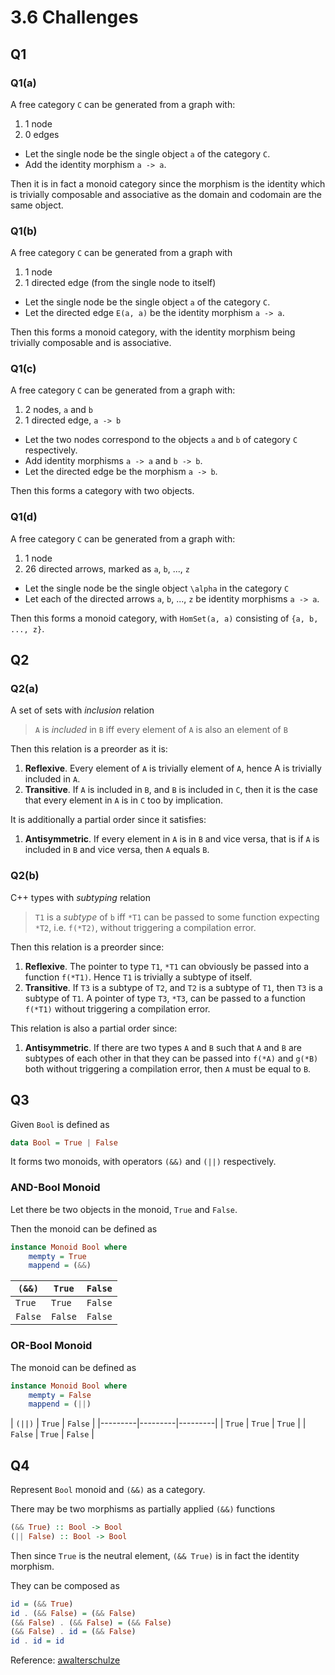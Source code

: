 # 3.6 Challenges

## Q1

### Q1(a)

A free category `C` can be generated from a graph with:

1. 1 node
2. 0 edges

- Let the single node be the single object `a` of the category `C`.
- Add the identity morphism `a -> a`.

Then it is in fact a monoid category since the morphism is the identity which
is trivially composable and associative as the domain and codomain are the same
object.

### Q1(b)

A free category `C` can be generated from a graph with

1. 1 node
2. 1 directed edge (from the single node to itself)

- Let the single node be the single object `a` of the category `C`.
- Let the directed edge `E(a, a)` be the identity morphism `a -> a`.

Then this forms a monoid category, with the identity morphism being trivially
composable and is associative.

### Q1(c)

A free category `C` can be generated from a graph with:

1. 2 nodes, `a` and `b`
2. 1 directed edge, `a -> b`

- Let the two nodes correspond to the objects `a` and `b` of category `C` 
respectively.
- Add identity morphisms `a -> a` and `b -> b`.
- Let the directed edge be the morphism `a -> b`.

Then this forms a category with two objects.

### Q1(d)

A free category `C` can be generated from a graph with:

1. 1 node
2. 26 directed arrows, marked as `a`, `b`, ..., `z`

- Let the single node be the single object `\alpha` in the category `C`
- Let each of the directed arrows `a`, `b`, ..., `z` be identity morphisms
`a -> a`.

Then this forms a monoid category, with `HomSet(a, a)` consisting of 
`{a, b, ..., z}`.

## Q2

### Q2(a)

A set of sets with *inclusion* relation

> `A` is *included* in `B` iff every element of `A` is also an element of `B`

Then this relation is a preorder as it is:

1. **Reflexive**. Every element of `A` is trivially element of `A`, hence A is
trivially included in `A`.
2. **Transitive**. If `A` is included in `B`, and `B` is included in `C`, then
it is the case that every element in `A` is in `C` too by implication.

It is additionally a partial order since it satisfies:

1. **Antisymmetric**. If every element in `A` is in `B` and vice versa, that is
if `A` is included in `B` and vice versa, then `A` equals `B`.

### Q2(b)

C++ types with *subtyping* relation

> `T1` is a *subtype* of `b` iff `*T1` can be passed to some function expecting
> `*T2`, i.e. `f(*T2)`, without triggering a compilation error.

Then this relation is a preorder since:

1. **Reflexive**. The pointer to type `T1`, `*T1` can obviously be passed into
a function `f(*T1)`. Hence `T1` is trivially a subtype of itself.
2. **Transitive**. If `T3` is a subtype of `T2`, and `T2` is a subtype of `T1`,
then `T3` is a subtype of `T1`. A pointer of type `T3`, `*T3`, can be passed to
a function `f(*T1)` without triggering a compilation error.

This relation is also a partial order since:

1. **Antisymmetric**. If there are two types `A` and `B` such that `A` and `B`
are subtypes of each other in that they can be passed into `f(*A)` and `g(*B)`
both without triggering a compilation error, then `A` must be equal to `B`.

## Q3

Given `Bool` is defined as

```haskell
data Bool = True | False
```

It forms two monoids, with operators `(&&)` and `(||)` respectively.

### AND-Bool Monoid

Let there be two objects in the monoid, `True` and `False`.

Then the monoid can be defined as

```haskell
instance Monoid Bool where
    mempty = True
    mappend = (&&)
```

| `(&&)`  | `True`  | `False` |
|---------|---------|---------|
| `True`  | `True`  | `False` |
| `False` | `False` | `False` |

### OR-Bool Monoid

The monoid can be defined as

```haskell
instance Monoid Bool where
    mempty = False
    mappend = (||)
```

| `(||)`  | `True`  | `False` |
|---------|---------|---------|
| `True`  | `True`  | `True`  |
| `False` | `True`  | `False` |

## Q4

Represent `Bool` monoid and `(&&)` as a category.

There may be two morphisms as partially applied `(&&)` functions

```haskell
(&& True) :: Bool -> Bool
(|| False) :: Bool -> Bool
```

Then since `True` is the neutral element, `(&& True)` is in fact the identity
morphism.

They can be composed as

```haskell
id = (&& True)
id . (&& False) = (&& False)
(&& False) . (&& False) = (&& False)
(&& False) . id = (&& False)
id . id = id
```

Reference: [awalterschulze](https://github.com/awalterschulze/category-theory-for-programmers-challenges/blob/master/103-Categories-Great-and-Small.md)
